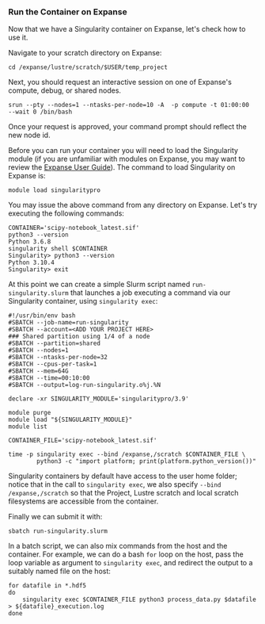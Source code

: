 ### Run the Container on Expanse

Now that we have a Singularity container on Expanse, let's check how to use it.

Navigate to your scratch directory on Expanse:

    cd /expanse/lustre/scratch/$USER/temp_project

Next, you should request an interactive session on one of Expanse\'s
compute, debug, or shared nodes.

    srun --pty --nodes=1 --ntasks-per-node=10 -A  -p compute -t 01:00:00  --wait 0 /bin/bash 

Once your request is approved, your command prompt should reflect the new
node id.

Before you can run your container you will need to load the Singularity
module (if you are unfamiliar with modules on Expanse, you may want to
review the [Expanse User Guide](https://www.sdsc.edu/support/user_guides/expanse.html)). The
command to load Singularity on Expanse is:

    module load singularitypro

You may issue the above command from any directory on Expanse. Let\'s
try executing the following commands:

    CONTAINER='scipy-notebook_latest.sif'
    python3 --version
    Python 3.6.8
    singularity shell $CONTAINER
    Singularity> python3 --version
    Python 3.10.4
    Singularity> exit

At this point we can create a simple Slurm script named `run-singularity.slurm` that launches a job executing a command via our Singularity container, using `singularity exec`:

    #!/usr/bin/env bash
    #SBATCH --job-name=run-singularity
    #SBATCH --account=<ADD YOUR PROJECT HERE>
    ### Shared partition using 1/4 of a node
    #SBATCH --partition=shared
    #SBATCH --nodes=1
    #SBATCH --ntasks-per-node=32
    #SBATCH --cpus-per-task=1
    #SBATCH --mem=64G
    #SBATCH --time=00:10:00
    #SBATCH --output=log-run-singularity.o%j.%N

    declare -xr SINGULARITY_MODULE='singularitypro/3.9'

    module purge
    module load "${SINGULARITY_MODULE}"
    module list

    CONTAINER_FILE='scipy-notebook_latest.sif'

    time -p singularity exec --bind /expanse,/scratch $CONTAINER_FILE \
            python3 -c "import platform; print(platform.python_version())"

Singularity containers by default have access to the user home folder; notice that in the call to `singularity exec`, we also specify `--bind /expanse,/scratch` so that the Project, Lustre scratch and local scratch filesystems are accessible from the container.

Finally we can submit it with:

    sbatch run-singularity.slurm

In a batch script, we can also mix commands from the host and the container. For example, we can do a bash `for` loop on the host, pass the loop variable as argument to `singularity exec`, and redirect the output to a suitably named file on the host:

    for datafile in *.hdf5
    do
        singularity exec $CONTAINER_FILE python3 process_data.py $datafile > ${datafile}_execution.log
    done
